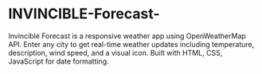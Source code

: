 # INVINCIBLE-Forecast-
Invincible Forecast is a responsive weather app using OpenWeatherMap API. Enter any city to get real-time weather updates including temperature, description, wind speed, and a visual icon. Built with HTML, CSS, JavaScript for date formatting.
